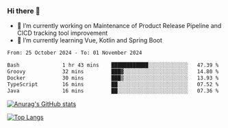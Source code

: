 ### Hi there 👋

- 🔭 I’m currently working on Maintenance of Product Release Pipeline and CICD tracking tool improvement
- 🌱 I’m currently learning Vue, Kotlin and Spring Boot

<!--START_SECTION:waka-->

```txt
From: 25 October 2024 - To: 01 November 2024

Bash              1 hr 43 mins    ████████████░░░░░░░░░░░░░   47.39 %
Groovy            32 mins         ███▓░░░░░░░░░░░░░░░░░░░░░   14.80 %
Docker            30 mins         ███▒░░░░░░░░░░░░░░░░░░░░░   13.93 %
TypeScript        16 mins         ██░░░░░░░░░░░░░░░░░░░░░░░   07.52 %
Java              16 mins         ██░░░░░░░░░░░░░░░░░░░░░░░   07.36 %
```

<!--END_SECTION:waka-->

[![Anurag's GitHub stats](https://github-readme-stats.vercel.app/api?username=yunhao981&show_icons=true&theme=solarized-dark)](https://github.com/anuraghazra/github-readme-stats)

[![Top Langs](https://github-readme-stats.vercel.app/api/top-langs/?username=yunhao981&theme=solarized-dark&layout=compact)](https://github.com/anuraghazra/github-readme-stats)

<!--
**yunhao981/yunhao981** is a ✨ _special_ ✨ repository because its `README.md` (this file) appears on your GitHub profile.

Here are some ideas to get you started:

- 🔭 I’m currently working on Maintenance of Release Pipeline and CICD tracking tool improvement
- 🌱 I’m currently learning Vue, Kotlin and Spring Boot
- 👯 I’m looking to collaborate on ...
- 🤔 I’m looking for help with ...
- 💬 Ask me about ...
- 📫 How to reach me: ...
- 😄 Pronouns: ...
- ⚡ Fun fact: ...
-->


